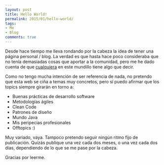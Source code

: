```yaml
---
layout: post
title: Hello World!
permalink: 2015/01/hello-world/
tags:
- Me
- Blog
comments: true
---
```


Desde hace tiempo me lleva rondando por la cabeza la idea de tener una página personal / blog. La verdad es que hasta hace poco consideraba que no tenía demasiadas cosas que aportar a la comunidad, pero me he dado cuenta de que [cualquiera](/sobre-mi) en este mundillo tiene algo que decir.

<!--break-->

Como no tengo mucha intención de ser referencia de nada, no pretendo que esta web se ciña a temas muy concretos, pero sí puedo afirmar que los topics siempre girarán en torno a:

* Buenas prácticas de desarrollo software
* Metodologías ágiles
* Clean Code
* Patrones de diseño
* Mundo Java
* Mis peripecias profesionales
* Offtopics :)

Muy variado, vaya. Tampoco pretendo seguir ningún ritmo fijo de publicación. Quizás publique una vez cada dos meses, o una vez cada dos días, dependiendo de lo que se me pase por la cabeza.

Gracias por leerme.
